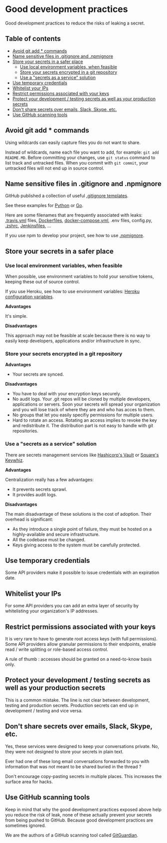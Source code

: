 # Good development practices

Good development practices to reduce the risks of leaking a secret.

## Table of contents

  * [Avoid git add * commands](#avoid-git-add--commands)
  * [Name sensitive files in .gitignore and .npmignore](#name-sensitive-files-in-gitignore-and-npmignore)
  * [Store your secrets in a safer place](#store-your-secrets-in-a-safer-place)
    + [Use local environment variables, when feasible](#use-local-environment-variables-when-feasible)
    + [Store your secrets encrypted in a git repository](#store-your-secrets-encrypted-in-a-git-repository)
    + [Use a "secrets as a service" solution](#use-a-secrets-as-a-service-solution)
  * [Use temporary credentials](#use-temporary-credentials)
  * [Whitelist your IPs](#whitelist-your-ips)
  * [Restrict permissions associated with your keys](#restrict-permissions-associated-with-your-keys)
  * [Protect your development / testing secrets as well as your production secrets](#protect-your-development--testing-secrets-as-well-as-your-production-secrets)
  * [Don't share secrets over emails, Slack, Skype, etc.](#dont-share-secrets-over-emails-slack-skype-etc)
  * [Use GitHub scanning tools](#use-github-scanning-tools)
  
## Avoid git add * commands

Using wildcards can easily capture files you do not want to share.

Instead of wildcards, name each file you want to add, for example: `git add README.MD`. Before committing your changes, use `git status` command to list track and untracked files. When you commit with `git commit`, your untracked files will not end up in source control.

## Name sensitive files in .gitignore and .npmignore

GitHub published a collection of useful [.gitignore templates](https://github.com/github/gitignore).

See these examples for [Python](https://github.com/github/gitignore/blob/master/Python.gitignore) or [Go](https://github.com/github/gitignore/blob/master/Go.gitignore).

Here are some filenames that are frequently associated with leaks:  [.travis.yml](https://docs.travis-ci.com/user/customizing-the-build#The-Build-Lifecycle) files, [Dockerfiles](https://docs.docker.com/engine/reference/builder/), [docker-compose.yml](https://docs.docker.com/get-started/part3/#your-first-docker-composeyml-file), .env files, config.py, [.zshrc](https://doc.ubuntu-fr.org/zsh), [Jenkinsfiles](https://jenkins.io/doc/book/pipeline/jenkinsfile/), ...

If you use npm to develop your project, see how to use [.npmignore](https://docs.npmjs.com/misc/developers#keeping-files-out-of-your-package).

## Store your secrets in a safer place

### Use local environment variables, when feasible

When possible, use environment variables to hold your sensitive tokens, keeping these out of source control.

If you use Heroku, see how to use environment variables: [Heroku configuration variables]( https://devcenter.heroku.com/articles/config-vars).

**Advantages**

It's simple.

**Disadvantages**

This approach may not be feasible at scale because there is no way to easily keep developers, applications and/or infrastructure in sync.

### Store your secrets encrypted in a git repository

**Advantages**

* Your secrets are synced.

**Disadvantages**

* You have to deal with your encryption keys securely.
* No audit logs. Your .git repos will be cloned by multiple developers, applications or servers. Soon your secrets will spread your organization and you will lose track of where they are and who has acces to them.
* No groups that let you easily specifiy permissions for multiple users.
* Hard to rotate an access. Rotating an access implies to revoke the key and redistribute it. The distribution part is not easy to handle with git repositories.

### Use a "secrets as a service" solution

There are secrets management services like [Hashicorp's Vault](https://www.vaultproject.io/) or [Square's Keywhiz](https://square.github.io/keywhiz/).

**Advantages**

Centralization really has a few advantages:
* It prevents secrets sprawl.
* It provides audit logs.

**Disadvantages**

The main disadvantage of these solutions is the cost of adoption. Their overhead is significant:
* As they introduce a single point of failure, they must be hosted on a highly-available and secure infrastructure.
* All the codebase must be changed.
* Keys giving access to the system must be carefully protected.

## Use temporary credentials

Some API providers make it possible to issue credentials with an expiration date.

## Whitelist your IPs
For some API providers you can add an extra layer of security by whitelisting your organization's IP addresses.

## Restrict permissions associated with your keys

It is very rare to have to generate root access keys (with full permissions). Some API providers allow granular permissions to their endpoints, enable read / write splitting or role-based access control.

A rule of thumb : accesses should be granted on a need-to-know basis only.

## Protect your development / testing secrets as well as your production secrets

This is a common mistake. The line is not clear between development, testing and production secrets. Production secrets can end up in development / testing and vice versa.

## Don't share secrets over emails, Slack, Skype, etc.

Yes, these services were designed to keep your conversations private. No, they were not designed to store your secrets in plain text.

Ever had one of these long email conversations forwarded to you with information that was not meant to be shared buried in the thread ?

Don't encourage copy-pasting secrets in multiple places. This increases the surface area for hacks.

## Use GitHub scanning tools

Keep in mind that why the good development practices exposed above help you reduce the risk of leak, none of these actually prevent your secrets from being pushed to GitHub. Because good development practices are sometimes ignored.

We are the authors of a GitHub scanning tool called [GitGuardian](https://www.gitguardian.com/?ref=github).
